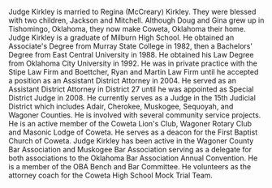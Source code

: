 ﻿---
fname: 'Douglas'
lname: 'Kirkley'
id: 979
published: False
layout: judge-bio
---
Judge Kirkley is married to Regina (McCreary) Kirkley. They were blessed
with two children, Jackson and Mitchell. Although Doug and Gina grew up
in Tishomingo, Oklahoma, they now make Coweta, Oklahoma their home.
Judge Kirkley is a graduate of Milburn High School. He obtained an
Associate's Degree from Murray State College in 1982, then a Bachelors'
Degree from East Central University in 1988. He obtained his Law Degree
from Oklahoma City University in 1992. He was in private practice with
the Stipe Law Firm and Boettcher, Ryan and Martin Law Firm until he
accepted a position as an Assistant District Attorney in 2004. He served
as an Assistant District Attorney in District 27 until he was appointed
as Special District Judge in 2008. He currently serves as a Judge in the
15th Judicial District which includes Adair, Cherokee, Muskogee,
Sequoyah, and Wagoner Counties. He is involved with several community
service projects. He is an active member of the Coweta Lion's Club,
Wagoner Rotary Club and Masonic Lodge of Coweta. He serves as a deacon
for the First Baptist Church of Coweta. Judge Kirkley has been active in
the Wagoner County Bar Association and Muskogee Bar Association serving
as a delegate for both associations to the Oklahoma Bar Association
Annual Convention. He is a member of the OBA Bench and Bar Committee. He
volunteers as the attorney coach for the Coweta High School Mock Trial
Team.
